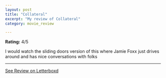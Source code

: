 ```yaml
---
layout: post
title: "Collateral"
excerpt: "My review of Collateral"
category: movie_review

---
```


**Rating:** 4/5

I would watch the sliding doors version of this where Jamie Foxx just drives around and has nice conversations with folks

<hr>

[See Review on Letterboxd](https://boxd.it/25TiDL)
